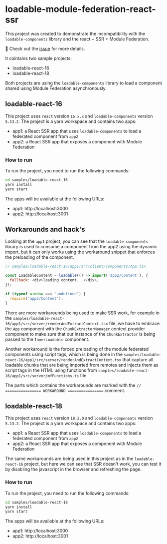 # loadable-module-federation-react-ssr

This project was created to demonstrate the incompatibility with the `loadable-components` library and the react + SSR + Module Federation.

🐛 Check out the [issue](https://github.com/gregberge/loadable-components/issues/926) for more details.

It cointains two sample projects:

- loadable-react-16
- loadable-react-18

Both projects are using the `loadable-components` library to load a component shared using Module Federation asynchronously.

## loadable-react-16

This project uses `react` version `16.x.x` and `loadable-components` version `5.13.2`. The project is a yarn workspace and contains two apps:

- app1: a React SSR app that uses `loadable-components` to load a federated component from `app2`
- app2: a React SSR app that exposes a component with Module Federation

### How to run

To run the project, you need to run the following commands:

```bash
cd samples/loadable-react-16
yarn install
yarn start
```

The apps will be available at the following URLs:

- app1: http://localhost:3000
- app2: http://localhost:3001

## Workarounds and hack's

Looking at the `app1` project, you can see that the `loadable-components` library is used to consume a component from the app2 using the dynamic import, but it can only works using the workaround snippet that enforces the preloading of the component.

```js
// samples/loadable-react-16/app1/src/client/components/App.tsx

const LoadableContent = loadable(() => import('app2/Content'), {
  fallback: <div>loading content...</div>,
});

if (typeof window === 'undefined') {
  require('app2/Content');
}
```

There are more workarounds being used to make SSR work, for example in the `samples/loadable-react-16/app1/src/server/renderAndExtractContext.tsx` file, we have to embrace the `App` component with the `ChunkExtractorManager` context provider component to make sure that our instance of the `ChunkExtractor` is being passed to the `InnerLoadable` component.

Another workaround is the forced preloading of the module federated components using script tags, which is being done in the `samples/loadable-react-16/app1/src/server/renderAndExtractContext.tsx` that capture all loadable chunks that are being imported from remotes and injects them as script tags in the HTML using functions from `samples/loadable-react-16/app1/src/server/mfFunctions.ts` file.

The parts which contains the workarounds are marked with the `// ================ WORKAROUND ================` comment.

## loadable-react-18

This project uses `react` version `18.2.0` and `loadable-components` version `5.13.2`. The project is a yarn workspace and contains two apps:

- app1: a React SSR app that uses `loadable-components` to load a federated component from `app2`
- app2: a React SSR app that exposes a component with Module Federation

The same workarounds are being used in this project as in the `loadable-react-16` project, but here we can see that SSR doesn't work, you can test it by disabling the javascript in the browser and refreshing the page.

### How to run

To run the project, you need to run the following commands:

```bash
cd samples/loadable-react-18
yarn install
yarn start
```

The apps will be available at the following URLs:

- app1: http://localhost:3000
- app2: http://localhost:3001
